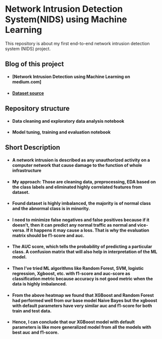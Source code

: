 # Network Intrusion Detection System(NIDS) using Machine Learning
This repository is about my first end-to-end network intrusion detection system (NIDS) project.

## Blog of this project
- #### [Network Intrusion Detection using Machine Learning on medium.com]
- #### [Dataset source](https://www.unsw.adfa.edu.au/unsw-canberra-cyber/cybersecurity/ADFA-NB15-Datasets/)

## Repository structure
- #### Data cleaning and exploratory data analysis notebook
- #### Model tuning, training and evaluation notebook

## Short Description
- ####  A network intrusion is described as any unauthorized activity on a computer network that cause damage to the function of whole infrastructure
- #### My approach: Those are cleaning data, preprocessing, EDA based on the class labels and eliminated highly correlated features from dataset.
- #### Found dataset is highly imbalanced, the majority is of normal class and the abnormal class is in minority.
- #### I need to minimize false negatives and false positives because if it doesn’t, then it can predict any normal traffic as normal and vice-versa. If it happens it may cause a loss. That is why the evaluation matrix should be f1-score and auc.
- #### The AUC score, which tells the probability of predicting a particular class. A confusion matrix that will also help in interpretation of the ML model.
- #### Then I’ve tried ML algorithms like Random Forest, SVM, logistic regression, Xgboost, etc. with f1-score and auc-score as classification metric because accuracy is not good metric when the data is highly imbalanced.
- #### From the above heatmap we found that XGBoost and Random Forest had performed well from our base model Naive Bayes but the xgboost with default parameters have very similar auc and f1-score for both train and test data.
- #### Hence, I can conclude that our XGBoost model with default parameters is like more generalized model from all the models with best auc and f1-score.
